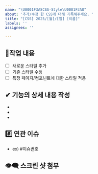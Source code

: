 ```yaml
---
name: "\U0001F3A8CSS-Style\U0001F3A8"
about: '추가/수정 한 CSS에 대해 기록해주세요. '
title: "[CSS] 2025/[월]/[일] [이름]"
labels: ''
assignees: ''

---
```


##  🎨작업 내용
- [ ] 새로운 스타일 추가
- [ ] 기존 스타일 수정
- [ ] 특정 페이지/컴포넌트에 대한 스타일 적용

## ✔ 기능의 상세 내용 작성
-  
-  
-  

## #️⃣ 연관 이슈 
- ex) #이슈번호 

## 👁‍🗨 스크린 샷 첨부
